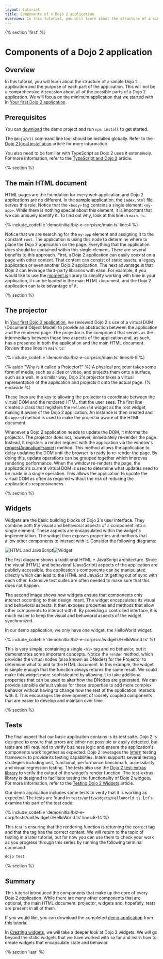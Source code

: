 ```yaml
---
layout: tutorial
title: Components of a Dojo 2 application
overview: In this tutorial, you will learn about the structure of a simple Dojo 2 application and the purpose of each part of the application.
---
```


{% section 'first' %}

# Components of a Dojo 2 application

## Overview

In this tutorial, you will learn about the structure of a simple Dojo 2 application and the purpose of each part of the application. This will not be a comprehensive discussion about all of the possible parts of a Dojo 2 application. We will focus on the minimum application that we started with in [Your first Dojo 2 application](../001_static_content/).

## Prerequisites

You can [download](../assets/002_creating_an_application-initial.zip) the demo project and run `npm install` to get started.

The `@dojo/cli` command line tool should be installed globally. Refer to the [Dojo 2 local installation](../000_local_installation/) article for more information.

You also need to be familiar with TypeScript as Dojo 2 uses it extensively. For more information, refer to the [TypeScript and Dojo 2](../comingsoon.html) article.

{% section %}

## The main HTML document

HTML pages are the foundation for every web application and Dojo 2 applications are no different. In the sample application, the `index.html` file serves this role. Notice that the `<body>` tag contains a single element: `<my-app>`. While there is nothing special about this element, it is important that we can uniquely identify it. To find out why, look at this line in `main.ts`:

{% include_codefile 'demo/initial/biz-e-corp/src/main.ts' line:4 %}

Notice that we are searching for the `my-app` element and assigning it to the constant `root`. The application is using this node to determine where to place the Dojo 2 application on the page. Everything that the application does should be contained within this single element. There are several benefits to this approach. First, a Dojo 2 application can easily coexist on a page with other content. That content can consist of static assets, a legacy application or even another Dojo 2 application. The next advantage is that Dojo 2 can leverage third-party libraries with ease. For example, if you would like to use the [moment.js](https://momentjs.com/) library to simplify working with time in your application, it can be loaded in the main HTML document, and the Dojo 2 application can take advantage of it.

{% section %}

## The projector

In [Your first Dojo 2 application](../001_static_content/), we reviewed Dojo 2's use of a virtual DOM (Document Object Model) to provide an abstraction between the application and the rendered page. The projector is the component that serves as the intermediary between these two aspects of the application and, as such, has a presence in both the application and the main HTML document. Review these lines in `main.ts`:

{% include_codefile 'demo/initial/biz-e-corp/src/main.ts' lines:6-9 %}

{% aside "Why is it called a Projector?" %}
	A physical projector takes some form of media, such as slides or video, and projects them onto a surface, such as a wall. In a similar way, Dojo 2's projector takes a virtual representation of the application and projects it onto the actual page.
{% endaside %}

These lines are the key to allowing the projector to coordinate between the virtual DOM and the rendered HTML that the user sees. The first line creates a class that registers the `HelloWorld` widget as the root widget, making it aware of the Dojo 2 application. An instance is then created and its `append` method is used to make the projector aware of the HTML document.

Whenever a Dojo 2 application needs to update the DOM, it informs the projector. The projector does not, however, immediately re-render the page. Instead, it registers a render request with the application via the window's [requestAnimationFrame()](https://developer.mozilla.org/en-US/docs/Web/API/window/requestAnimationFrame) method. This method allows the application to delay updating the DOM until the browser is ready to re-render the page. By doing this, update operations can be grouped together which improves rendering performance. When the window re-renders the page, the application's current virtual DOM is used to determine what updates need to be made in a single operation. This allows the application to update the virtual DOM as often as required without the risk of reducing the application's responsiveness.

{% section %}

## Widgets

Widgets are the basic building blocks of Dojo 2's user interface. They combine both the visual and behavioral aspects of a component into a single element. These aspects are encapsulated within the widget's implementation. The widget then exposes properties and methods that allow other components to interact with it. Consider the following diagrams:

<img src="../resources/html_js.svg" title="HTML and JavaScript" class="half-width"/><img src="../resources/widget.svg" title="Widget" class="half-width"/>

The first diagram shows a traditional HTML + JavaScript architecture. Since the visual (HTML) and behavioral (JavaScript) aspects of the application are publicly accessible, the application's components can be manipulated directly which can lead to the HTML and JavaScript getting out of sync with each other. Extensive test suites are often needed to make sure that this does not happen.

The second image shows how widgets ensure that components only interact according to their design intent. The widget encapsulates its visual and behavioral aspects. It then exposes properties and methods that allow other components to interact with it. By providing a controlled interface, it is much easier to keep the visual and behavioral aspects of the widget synchronized.

In our demo application, we only have one widget, the HelloWorld widget:

{% include_codefile 'demo/initial/biz-e-corp/src/widgets/HelloWorld.ts' %}

This is very simple, containing a single `<h1>` tag and no behavior, but it demonstrates some important concepts. Notice the `render` method, which provides the virtual nodes (also known as DNodes) for the Projector to determine what to add to the HTML document. In this example, the widget is simple enough that the function always returns the same result. We could make this widget more sophisticated by allowing it to take additional properties that can be used to alter how the DNodes are generated. We can provide sensible default values for these properties to add more complex behavior without having to change how the rest of the application interacts with it. This encourages the development of loosely coupled components that are easier to develop and maintain over time.

{% section %}

## Tests

The final aspect that our basic application contains is its test suite. Dojo 2 is designed to ensure that errors are either not possible or easily detected, but tests are still required to verify business logic and ensure the application's components work together as expected. Dojo 2 leverages the [Intern](http://theintern.io) testing framework to provide its testing capabilities. Intern supports several testing strategies including unit, functional, performance benchmark, accessibility and visual regression testing. The tests also use the [Dojo 2 test-extras library](https://github.com/dojo/test-extras) to verify the output of the widget's render function. The test-extras library is designed to facilitate testing the functionality of Dojo 2 widgets. For more information, refer to the [Testing Dojo 2 Widgets](../comingsoon.html) article.

Our demo application includes some tests to verify that it is working as expected. The tests are found in `tests/unit/widgets/HelloWorld.ts`. Let's examine this part of the test code:

{% include_codefile 'demo/initial/biz-e-corp/tests/unit/widgets/HelloWorld.ts' lines:8-14 %}

This test is ensuring that the rendering function is returning the correct tag and that the tag has the correct content. We will return to the topic of testing in a later tutorial, but for now you can use them to check your work as you progress through this series by running the following terminal command:

```bash
dojo test
```

{% section %}

## Summary
This tutorial introduced the components that make up the core of every Dojo 2 application. While there are many other components that are optional, the main HTML document, projector, widgets and, hopefully, tests are present in all of them.

If you would like, you can download the completed [demo application](../assets/002_creating_an_application-finished.zip) from this tutorial.

In [Creating widgets](../003_creating_widgets/), we will take a deeper look at Dojo 2 widgets. We will go beyond the static widgets that we have worked with so far and learn how to create widgets that encapsulate state and behavior.

{% section 'last' %}
